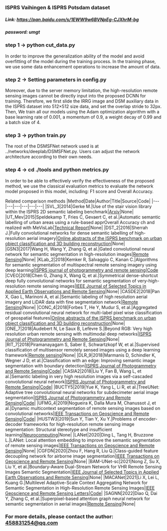 ### ISPRS Vaihingen & ISPRS Potsdam dataset
##### Link: https://pan.baidu.com/s/1EWW9w6BVNpEg-CJXhrM-bg
##### password: umgt

### step 1 -> python cut_data.py
 In order to improve the generalization ability of the model and avoid overfitting of the model during the training process. In the training phase, we use some data enhancement operations to increase the amount of data.
 
### step 2 -> Setting parameters in config.py
Moreover, due to the server memory limitation, the high-resolution remote sensing images cannot be directly input into the proposed DCNN for training. 
Therefore, we first slide the IRRG image and DSM auxiliary data in the ISPRS dataset into 512×512 size data, and set the overlap stride to 32px.
Then, We train all our models using the Adam optimization algorithm with a base learning rate of 0.001, a momentum of 0.9, a weight decay of 0.99 and a batch size of 4. 

### step 3 -> python train.py
The root of the DSMSFNet network used is at ../networks/deeplab/DSMSFNet.py.
Users can adjust the network architecture according to their own needs.

### step 4 -> cd ./tools and python metrics.py
In order to be able to effectively verify the effectiveness of the proposed method, we use the classical evaluation metrics to evaluate the network model proposed in this model, including: F1 score and Overall Accuracy.


Related comparison methods
|Method|Date|Author|Title|Source|Code|
|---|---|---|---|---|---|
|SVL_3|2014|Gerke M.|Use of the stair vision library within the ISPRS 2D semantic labeling benchmark|[Arxiv](http://tailieuso.tlu.edu.vn/handle/DHTL/5106)|None|
|UT_Mev|2015|Speldekamp T, Fries C, Gevaert C, et al.|Automatic semantic labelling of urban areas using a rule-based apprOverall Accuracy ch and realized with MeVisLab|[Technical Report](https://webapps.itc.utwente.nl/librarywww/papers_2015/general/gerke_aut.pdf)|None|
|DST_2|2016|Sherrah J.|Fully convolutional networks for dense semantic labelling of high-resolution aerial imagery|[Online abstracts of the ISPRS benchmark on urban object classification and 3D building reconstruction](https://arxiv.org/pdf/1606.02585.pdf)|None|
|GSN3|2017|Wang H, Wang Y, Zhang Q, et al.|Gated convolutional neural network for semantic segmentation in high-resolution images|[Remote Sensing](https://www.mdpi.com/2072-4292/9/5/446/htm)|None|
|KLab_2|2018|Kemker R, Salvaggio C, Kanan C.|Algorithms for semantic segmentation of multispectral remote sensing imagery using deep learning|[ISPRS journal of photogrammetry and remote sensing](https://pdf.sciencedirectassets.com/271826/1-s2.0-S0924271618X00112/1-s2.0-S0924271618301229/main.pdf?X-Amz-Security-Token=IQoJb3JpZ2luX2VjEI7%2F%2F%2F%2F%2F%2F%2F%2F%2F%2FwEaCXVzLWVhc3QtMSJGMEQCIBoZCIoqzn%2BkTMpavGEI335nAkOTtupPXtw0Dl91%2B7WTAiBxi6Evz1gOxkhLFj8EPKy089BMRPwq63hAf6WUeeDTNCr6AwgnEAQaDDA1OTAwMzU0Njg2NSIMgKjldk1sEb8JpYiAKtcDEF1woCUCATq8Dx%2BpTm3cPW%2By%2FSfA5xmbCLzEngErcfeW3iknbab2VSzpLUrPGKU7fcKPlT5MWBIar1X5loWolXVGqqtY50Ed11cOw64sw3hgM0fVPtf42ZUkO%2BbOIa8p1cPN9uZ9i1O9nl9t67caXimz8BB%2FX%2FVqUALyLAU10osww2suEkyfqVquhSQ7RFMlwSRGtBg7Feq3QCKV28xuoQDwuGV9bWT5lU%2FLxySgfEnESL5FgiLrqctelJpHU3lwmul1dzbPMuwsRLwJOJLJ1GY%2Fyk3FNvc5Es7axeJin0QQF40TTO7dwi1qc9C%2BQthBAECnN1mlpsq9hUCuuAVJ%2FAgcXyqBBKgfP5EGCKhpZAOSQzgOji7drONHcyjU2H1Xeccq9qavB%2FPo0bdqKDLPpTCfntCx7SIivmXqasB9RlnWbEPpH58NqaNQMfWIkOfr6n%2FDHbrdNSG3C2LEqsSxqJavYSGvQqsTjqvBBnDnqPjRp6RTvmrAVLPhBGdKhwaNVtZb2sb2PMrdmKxUHp6L6hxlm0QH4RlTDsEllKuu5%2F2AQuXK%2BtU02%2FZ57%2B%2Fxw8QE0WO7YsYvbQ6wzGTnY4xshXA%2BLgITpsfJrnWijamt9KDC%2BdpJn2ynMPanmpIGOqYBsLo2KsxAQmQG44CLvP6eWdX0q1qS55fvEWDkqjL8OwS1moIQOAnN%2Bb3B7tJvYniQ70chKsC%2BXnPkFiK4d8G34oRkFtbHyxWh1Bwfara1ffAc9Rznn7DcHgYOUPS4bXlfYyTzQcJv2A%2FiZhdijHWirTT8%2B6foJLLl9Azh5SLJvXaX13XVpr2q99vNM5BByVDvmisyPwdCQjGxHRSshooPisfMCc522g%3D%3D&X-Amz-Algorithm=AWS4-HMAC-SHA256&X-Amz-Date=20220401T064754Z&X-Amz-SignedHeaders=host&X-Amz-Expires=300&X-Amz-Credential=ASIAQ3PHCVTY5TLFX2O6%2F20220401%2Fus-east-1%2Fs3%2Faws4_request&X-Amz-Signature=7336b8a1582c190916dab169d3f228c82f038428ba6ae82eb6c379492b31eee4&hash=c81a5aff5595a3ba28f73b8dede69dbde1b55968d7ed8c234857e2d3dd4ed00b&host=68042c943591013ac2b2430a89b270f6af2c76d8dfd086a07176afe7c76c2c61&pii=S0924271618301229&tid=spdf-fb40f2c9-544e-4b8b-beef-56b4b68643b9&sid=7892c08c7b057646487a93f3f41e2c82452egxrqa&type=client&ua=53075005575f525554&rr=6f4f60447f393ce2)|[Code](https://github.com/rmkemker/RIT-18)
|CVEO|2018|Chen G, Zhang X, Wang Q, et al.|Symmetrical dense-shortcut deep fully convolutional networks for semantic segmentation of very-high-resolution remote sensing images|[IEEE Journal of Selected Topics in Applied Earth Observations and Remote Sensing](https://ieeexplore.ieee.org/abstract/document/8326706)|None|
|CASDE2|2018|Pan X, Gao L, Marinoni A, et al.|Semantic labeling of high resolution aerial imagery and LiDAR data with fine segmentation network|[Remote Sensing](https://www.mdpi.com/2072-4292/10/5/743/htm)|None|
|CONC_4|2018|Forbes T, He Y, Mudur S, et al.|Aggregated residual convolutional neural network for multi-label pixel wise classification of geospatial features|[Online abstracts of the ISPRS benchmark on urban object classification and 3D building reconstruction](https://www.isprs.org/education/benchmarks/UrbanSemLab/results/papers/abstract_CONC1.pdf)|None|
|ONE_7|2018|Audebert N, Le Saux B, Lefèvre S.|Beyond RGB: Very high resolution urban remote sensing with multimodal deep networks|[ISPRS Journal of Photogrammetry and Remote Sensing](https://www.sciencedirect.com/science/article/pii/S0924271617301818)|None|
|RIT_7|2018|Piramanayagam S, Saber E, Schwartzkopf W, et al.|Supervised classification of multisensor remotely sensed images using a deep learning framework|[Remote sensing](https://www.mdpi.com/2072-4292/10/9/1429/htm)|None|
|DLR_9|2018|Marmanis D, Schindler K, Wegner J D, et al.|Classification with an edge: Improving semantic image segmentation with boundary detection|[ISPRS Journal of Photogrammetry and Remote Sensing](https://www.sciencedirect.com/science/article/pii/S092427161630572X)|[Code](https://github.com/deep-unlearn/ISPRS-Classification-With-an-Edge)|
|CASIA2|2018|Liu Y, Fan B, Wang L, et al.|Semantic labeling in very high resolution images via a self-cascaded convolutional neural network|[ISPRS Journal of Photogrammetry and Remote Sensing](https://www.sciencedirect.com/science/article/pii/S0924271617303854)|[Code](https://github.com/Yochengliu/ScasNet)|
|BUCTY5|2019|Yue K, Yang L, Li R, et al.|TreeUNet: Adaptive tree convolutional neural networks for subdecimeter aerial image segmentation|[ISPRS Journal of Photogrammetry and Remote Sensing](https://www.sciencedirect.com/science/article/pii/S0924271619301741)|[Code]()|
|UFMG_4|2019|Nogueira K, Dalla Mura M, Chanussot J, et al.|Dynamic multicontext segmentation of remote sensing images based on convolutional networks|[IEEE Transactions on Geoscience and Remote Sensing](https://ieeexplore.ieee.org/abstract/document/8727958)|[Code](https://github.com/keillernogueira/dynamic-rs-segmentation/)|
|HUSTW3|2019|Sun Y, Tian Y, Xu Y.|Problems of encoder-decoder frameworks for high-resolution remote sensing image segmentation: Structural stereotype and insufficient learning|[Neurocomputing](https://www.sciencedirect.com/science/article/pii/S0925231218313821)|None|
|LANet|2020|Ding L, Tang H, Bruzzone L.|LANet: Local attention embedding to improve the semantic segmentation of remote sensing images|[IEEE Transactions on Geoscience and Remote Sensing](https://ieeexplore.ieee.org/abstract/document/9102424)|None|
|CGFDN|2020|Zhou F, Hang R, Liu Q.|Class-guided feature decoupling network for airborne image segmentation|[IEEE Transactions on Geoscience and Remote Sensing](https://ieeexplore.ieee.org/abstract/document/9141325/)|None|
|BAM-UNet-sc|2021|Nong Z, Su X, Liu Y, et al.|Boundary-Aware Dual-Stream Network for VHR Remote Sensing Images Semantic Segmentation|[IEEE Journal of Selected Topics in Applied Earth Observations and Remote Sensing](https://ieeexplore.ieee.org/abstract/document/9416898/)|None|
|MACANet|2021|Li X, Lei L, Kuang G.|Multilevel Adaptive-Scale Context Aggregating Network for Semantic Segmentation in High-Resolution Remote Sensing Images|[IEEE Geoscience and Remote Sensing Letters](https://ieeexplore.ieee.org/document/9470922)|[Code](https://github.com/RSIP-NUDT/MACANet)|
|SAGNN|2022|Diao Q, Dai Y, Zhang C, et al.|Superpixel-based attention graph neural network for semantic segmentation in aerial images|[Remote Sensing](https://www.mdpi.com/2072-4292/14/2/305/htm)|None|


### For more details, please contact the author: 458831254@qq.com
